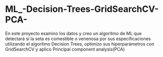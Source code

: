 # ML_-Decision-Trees-GridSearchCV-PCA-
En este proyecto examino los datos y creo un algoritmo de ML que detectará si la seta es comestible o venenosa por sus especificaciones utilizando el algoritmo Decision Trees, optimizo sus hiperparámetros con GridSearchCV y aplico Principal component analysis(PCA)
